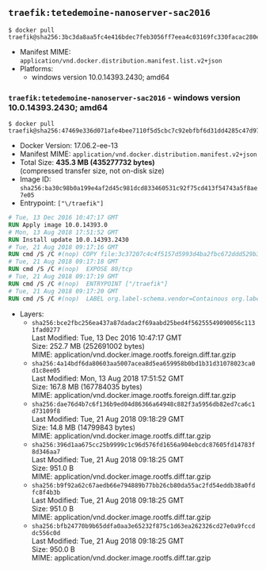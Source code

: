 ## `traefik:tetedemoine-nanoserver-sac2016`

```console
$ docker pull traefik@sha256:3bc3da8aa5fc4e416bdec7feb3056ff7eea4c03169fc330facac280eb7ff187d
```

-	Manifest MIME: `application/vnd.docker.distribution.manifest.list.v2+json`
-	Platforms:
	-	windows version 10.0.14393.2430; amd64

### `traefik:tetedemoine-nanoserver-sac2016` - windows version 10.0.14393.2430; amd64

```console
$ docker pull traefik@sha256:47469e336d071afe4bee7110f5d5cbc7c92ebfbf6d31dd4285c47d97d7ba6936
```

-	Docker Version: 17.06.2-ee-13
-	Manifest MIME: `application/vnd.docker.distribution.manifest.v2+json`
-	Total Size: **435.3 MB (435277732 bytes)**  
	(compressed transfer size, not on-disk size)
-	Image ID: `sha256:ba30c98b0a199e4af2d45c981dcd833460531c92f75cd413f54743a5f8ae7e05`
-	Entrypoint: `["\/traefik"]`

```dockerfile
# Tue, 13 Dec 2016 10:47:17 GMT
RUN Apply image 10.0.14393.0
# Mon, 13 Aug 2018 17:51:52 GMT
RUN Install update 10.0.14393.2430
# Tue, 21 Aug 2018 09:17:16 GMT
RUN cmd /S /C #(nop) COPY file:3c37207c4c4f5157d5993d4ba2fbc672ddd529b3e63b8cd4034206eccc29f7ad in \traefik.exe 
# Tue, 21 Aug 2018 09:17:18 GMT
RUN cmd /S /C #(nop)  EXPOSE 80/tcp
# Tue, 21 Aug 2018 09:17:19 GMT
RUN cmd /S /C #(nop)  ENTRYPOINT ["/traefik"]
# Tue, 21 Aug 2018 09:17:20 GMT
RUN cmd /S /C #(nop)  LABEL org.label-schema.vendor=Containous org.label-schema.url=https://traefik.io org.label-schema.name=Traefik org.label-schema.description=A modern reverse-proxy org.label-schema.version=v1.6.6 org.label-schema.docker.schema-version=1.0
```

-	Layers:
	-	`sha256:bce2fbc256ea437a87dadac2f69aabd25bed4f56255549090056c1131fad0277`  
		Last Modified: Tue, 13 Dec 2016 10:47:17 GMT  
		Size: 252.7 MB (252691002 bytes)  
		MIME: application/vnd.docker.image.rootfs.foreign.diff.tar.gzip
	-	`sha256:4a14bdf6da80603aa5007acea8d5ea659958b0bd1b31d31078023ca0d1c8ee05`  
		Last Modified: Mon, 13 Aug 2018 17:51:52 GMT  
		Size: 167.8 MB (167784035 bytes)  
		MIME: application/vnd.docker.image.rootfs.foreign.diff.tar.gzip
	-	`sha256:dae76d4b7c6f136b9ed04d86366a64948c882f3a5956db82ed7ca6c1d73109f8`  
		Last Modified: Tue, 21 Aug 2018 09:18:29 GMT  
		Size: 14.8 MB (14799843 bytes)  
		MIME: application/vnd.docker.image.rootfs.diff.tar.gzip
	-	`sha256:396d1aa675cc25b9999c1c96d576fd1656a904ebcdc87605fd14783f8d346aa7`  
		Last Modified: Tue, 21 Aug 2018 09:18:25 GMT  
		Size: 951.0 B  
		MIME: application/vnd.docker.image.rootfs.diff.tar.gzip
	-	`sha256:b9f92a62c67aedb66e794889b77bb26cb80da55ac2fd54eddb38a0fdfc8f4b3b`  
		Last Modified: Tue, 21 Aug 2018 09:18:25 GMT  
		Size: 951.0 B  
		MIME: application/vnd.docker.image.rootfs.diff.tar.gzip
	-	`sha256:bfb24770b9b65ddfa0aa3e65232f875c1d63ea262326cd27e0a9fccddc556c0d`  
		Last Modified: Tue, 21 Aug 2018 09:18:25 GMT  
		Size: 950.0 B  
		MIME: application/vnd.docker.image.rootfs.diff.tar.gzip
